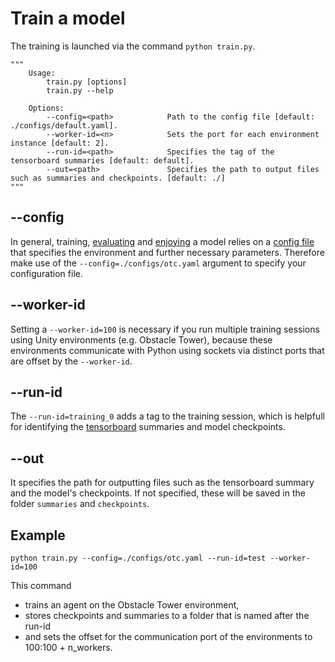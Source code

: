 # Train a model

The training is launched via the command `python train.py`.

```
"""
    Usage:
        train.py [options]
        train.py --help

    Options:
        --config=<path>            Path to the config file [default: ./configs/default.yaml].
        --worker-id=<n>            Sets the port for each environment instance [default: 2].
        --run-id=<path>            Specifies the tag of the tensorboard summaries [default: default].
        --out=<path>               Specifies the path to output files such as summaries and checkpoints. [default: ./]
"""
```

## --config
In general, training, [evaluating](evaluation.md) and [enjoying](enjoy.md) a model relies on a [config file](configuration.md) that specifies the environment and further necessary parameters.
Therefore make use of the `--config=./configs/otc.yaml` argument to specify your configuration file.

## --worker-id
Setting a `--worker-id=100` is necessary if you run multiple training sessions using Unity environments (e.g. Obstacle Tower), because these environments communicate with Python using sockets via distinct ports that are offset by the `--worker-id`.

## --run-id
The `--run-id=training_0` adds a tag to the training session, which is helpfull for identifying the [tensorboard](tensorboard.md) summaries and model checkpoints.

## --out
It specifies the path for outputting files such as the tensorboard summary and the model's checkpoints.
If not specified, these will be saved in the folder `summaries` and `checkpoints`.

## Example

```
python train.py --config=./configs/otc.yaml --run-id=test --worker-id=100
```

This command
- trains an agent on the Obstacle Tower environment,
- stores checkpoints and summaries to a folder that is named after the run-id
- and sets the offset for the communication port of the environments to 100:100 + n_workers.
